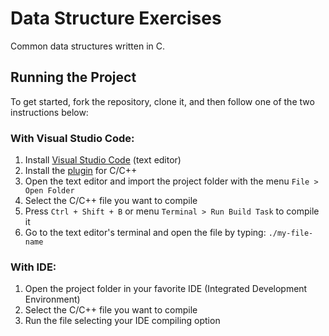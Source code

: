 # Data Structure Exercises

Common data structures written in C.

## Running the Project

To get started, fork the repository, clone it, and then follow one of the two instructions below:

### With Visual Studio Code:

1. Install [Visual Studio Code](https://code.visualstudio.com/Download) (text editor)
2. Install the [plugin](https://marketplace.visualstudio.com/items?itemName=ms-vscode.cpptools) for C/C++
3. Open the text editor and import the project folder with the menu `File > Open Folder`
4. Select the C/C++ file you want to compile
5. Press `Ctrl + Shift + B` or menu `Terminal > Run Build Task` to compile it
6. Go to the text editor's terminal and open the file by typing: `./my-file-name`

### With IDE:

1. Open the project folder in your favorite IDE (Integrated Development Environment)
2. Select the C/C++ file you want to compile
3. Run the file selecting your IDE compiling option
